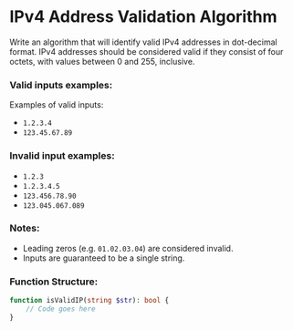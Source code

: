 # IPv4 Address Validation Algorithm

Write an algorithm that will identify valid IPv4 addresses in dot-decimal format. IPv4 addresses should be considered valid if they consist of four octets, with values between 0 and 255, inclusive.

### Valid inputs examples:
Examples of valid inputs:

- `1.2.3.4`
- `123.45.67.89`

### Invalid input examples:
- `1.2.3`
- `1.2.3.4.5`
- `123.456.78.90`
- `123.045.067.089`

### Notes:
- Leading zeros (e.g. `01.02.03.04`) are considered invalid.
- Inputs are guaranteed to be a single string.

### Function Structure:
```php
function isValidIP(string $str): bool {
    // Code goes here
}
